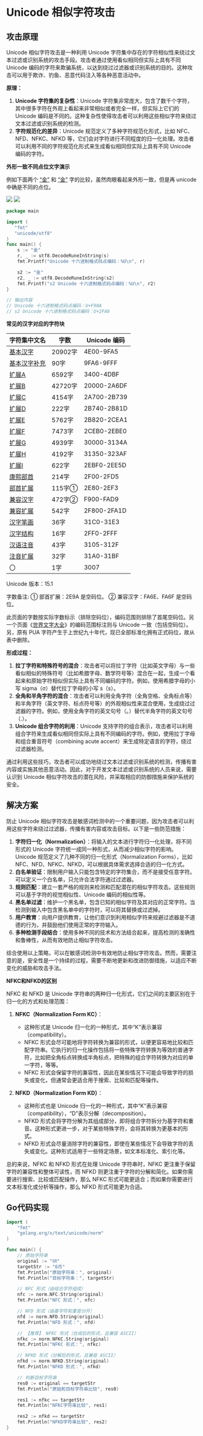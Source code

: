 # Unicode 相似字符攻击

## 攻击原理

Unicode 相似字符攻击是一种利用 Unicode 字符集中存在的字符相似性来绕过文本过滤或识别系统的攻击手段。攻击者通过使用看似相同但实际上具有不同 Unicode 编码的字符来欺骗系统，以达到绕过过滤器或识别系统的目的。这种攻击可以用于欺诈、钓鱼、恶意代码注入等各种恶意活动中。

**原理：**

1. **Unicode 字符集的复杂性**：Unicode 字符集非常庞大，包含了数千个字符，其中很多字符在外观上看起来非常相似或者完全一样，但实际上它们的 Unicode 编码是不同的。这种复杂性使得攻击者可以利用这些相似字符来绕过文本过滤或识别系统的检测。
2. **字符规范化的差异**：Unicode 规范定义了多种字符规范化形式，比如 NFC、NFD、NFKC、NFKD 等，它们会对字符进行不同程度的归一化处理。攻击者可以利用不同的字符规范化形式来生成看似相同但实际上具有不同 Unicode 编码的字符。

**外形一致不同点位文字演示**

例如下面两个 [“金”](https://symbl.cc/en/unicode-table/#cjk-compatibility-ideographs) 和 [“⾦”](https://symbl.cc/en/unicode-table/#cjk-radicals-supplement) 字的比较，虽然肉眼看起来外形一致，但是再 unicode 中确是不同的点位。

![](assets/unicode-word1.png)
![](assets/unicode-word2.png)

```go
package main

import (
   "fmt"
   "unicode/utf8"
)
func main() {
	s := "金"
	r, _ := utf8.DecodeRuneInString(s)
	fmt.Printf("Unicode 十六进制格式码点编码：%U\n", r)

	s2 := "⾦"
	r2, _ := utf8.DecodeRuneInString(s2)
	fmt.Printf("s2 Unicode 十六进制格式码点编码：%U\n", r2)
}

// 输出内容
// Unicode 十六进制格式码点编码：U+F90A
// s2 Unicode 十六进制格式码点编码：U+2FA6
```

**常见的汉字对应的字符块**

| **字符集中文名**                                                 | **字数** | **Unicode 编码** |
|-------------------------------------------------------------------------| -------- | ---------------- |
| [基本汉字](https://www.qqxiuzi.cn/zh/hanzi-unicode-bianma.php?zfj=jbhz)     | 20902字  | 4E00-9FA5        |
| [基本汉字补充](https://www.qqxiuzi.cn/zh/hanzi-unicode-bianma.php?zfj=jbhzbc) | 90字     | 9FA6-9FFF        |
| [扩展A](https://www.qqxiuzi.cn/zh/hanzi-unicode-bianma.php?zfj=kza)       | 6592字   | 3400-4DBF        |
| [扩展B](https://www.qqxiuzi.cn/zh/hanzi-unicode-bianma.php?zfj=kzb)       | 42720字  | 20000-2A6DF      |
| [扩展C](https://www.qqxiuzi.cn/zh/hanzi-unicode-bianma.php?zfj=kzc)       | 4154字   | 2A700-2B739      |
| [扩展D](https://www.qqxiuzi.cn/zh/hanzi-unicode-bianma.php?zfj=kzd)       | 222字    | 2B740-2B81D      |
| [扩展E](https://www.qqxiuzi.cn/zh/hanzi-unicode-bianma.php?zfj=kze)       | 5762字   | 2B820-2CEA1      |
| [扩展F](https://www.qqxiuzi.cn/zh/hanzi-unicode-bianma.php?zfj=kzf)       | 7473字   | 2CEB0-2EBE0      |
| [扩展G](https://www.qqxiuzi.cn/zh/hanzi-unicode-bianma.php?zfj=kzg)       | 4939字   | 30000-3134A      |
| [扩展H](https://www.qqxiuzi.cn/zh/hanzi-unicode-bianma.php?zfj=kzh)       | 4192字   | 31350-323AF      |
| [扩展I](https://www.qqxiuzi.cn/zh/hanzi-unicode-bianma.php?zfj=kzi)       | 622字    | 2EBF0-2EE5D      |
| [康熙部首](https://www.qqxiuzi.cn/zh/hanzi-unicode-bianma.php?zfj=kxbs)     | 214字    | 2F00-2FD5        |
| [部首扩展](https://www.qqxiuzi.cn/zh/hanzi-unicode-bianma.php?zfj=bskz)     | 115字①   | 2E80-2EF3        |
| [兼容汉字](https://www.qqxiuzi.cn/zh/hanzi-unicode-bianma.php?zfj=jrhz)     | 472字②   | F900-FAD9        |
| [兼容扩展](https://www.qqxiuzi.cn/zh/hanzi-unicode-bianma.php?zfj=jrkz)     | 542字    | 2F800-2FA1D      |
| [汉字笔画](https://www.qqxiuzi.cn/zh/hanzi-unicode-bianma.php?zfj=hzbh)     | 36字     | 31C0-31E3        |
| [汉字结构](https://www.qqxiuzi.cn/zh/hanzi-unicode-bianma.php?zfj=hzjg)     | 16字     | 2FF0-2FFF        |
| [汉语注音](https://www.qqxiuzi.cn/zh/hanzi-unicode-bianma.php?zfj=hyzy)     | 43字     | 3105-312F        |
| [注音扩展](https://www.qqxiuzi.cn/zh/hanzi-unicode-bianma.php?zfj=zykz)     | 32字     | 31A0-31BF        |
| 〇                                                                       | 1字      | 3007             |

Unicode 版本：15.1

字数备注:
① 部首扩展：2E9A 是空码位。
② 兼容汉字：FA6E、FA6F 是空码位。

此页面的字数按实际字数标示（排除空码位），编码范围则排除了首尾空码位。另一个页面《[世界文字大全](https://www.qqxiuzi.cn/zh/unicode-zifu.php)》的编码范围标注则与 Unicode 一致（包括空码位）。 另，原有 PUA 字符产生于上世纪九十年代，现已全部标准化拥有正式码位，故从表中删除。

**形成过程：**

1. **拉丁字符和特殊符号的混合**：攻击者可以将拉丁字符（比如英文字母）与一些看似相似的特殊符号（比如希腊字母、数学符号等）混合在一起，生成一个看起来和原始字符相似但实际上具有不同编码的字符。例如，使用希腊字母的小写 sigma（σ）替代拉丁字母的小写 s（s）。
2. **全角和半角字符的混合**：攻击者可以利用全角字符（全角空格、全角标点等）和半角字符（英文字符、标点符号等）的外观相似性来混合使用，生成绕过过滤器的字符。例如，使用全角字符的英文句号（。）替代半角字符的英文句号（.）。
3. **Unicode 组合字符的利用**：Unicode 支持字符的组合表示，攻击者可以利用组合字符来生成看似相同但实际上具有不同编码的字符。例如，使用拉丁字母和组合重音符号（combining acute accent）来生成特定语言的字符，绕过过滤器检测。

通过利用这些技巧，攻击者可以成功地绕过文本过滤或识别系统的检测，传播有害内容或实施其他恶意活动。因此，对于开发文本过滤或识别系统的人员来说，需要认识到 Unicode 相似字符攻击的潜在风险，并采取相应的防御措施来保护系统的安全。

## 解决方案

防止 Unicode 相似字符攻击是敏感词检测中的一个重要问题，因为攻击者可以利用这些字符来绕过过滤器，传播有害内容或攻击目标。以下是一些防范措施：

1. **字符归一化（Normalization）**：将输入的文本进行字符归一化处理，将不同形式的 Unicode 字符统一成同一种形式，从而减少相似字符的影响。Unicode 规范定义了几种不同的归一化形式（Normalization Forms），比如 NFC、NFD、NFKC、NFKD，可以根据具体需求选择合适的归一化方式。
2. **白名单验证**：限制用户输入只能包含特定的字符集合，而不是接受任意字符。可以定义一个白名单，只允许合法字符通过过滤器。
3. **规则匹配**：建立一套严格的规则来检测和匹配潜在的相似字符攻击。这些规则可以基于字符的视觉相似性、Unicode 编码的相似性等。
4. **黑名单过滤**：维护一个黑名单，包含已知的相似字符及其对应的正常字符。当检测到输入中包含黑名单中的字符时，可以将其替换或过滤掉。
5. **用户教育**：向用户提供教育，让他们意识到利用相似字符来规避过滤器是不道德的行为，并鼓励他们使用正常的字符输入。
6. **多种检测手段结合**：使用多种不同的技术和方法结合起来，提高检测的准确性和鲁棒性，从而有效地防止相似字符攻击。

综合使用以上策略，可以在敏感词检测中有效地防止相似字符攻击。然而，需要注意的是，安全性是一个持续的过程，需要不断地更新和改进防御措施，以适应不断变化的威胁和攻击手法。

**NFKC和NFKD的区别**

NFKC 和 NFKD 是 Unicode 字符串的两种归一化形式，它们之间的主要区别在于归一化的方式和处理范围：

1. **NFKC（Normalization Form KC）**：
    - 这种形式是 Unicode 归一化的一种形式，其中“K”表示兼容（compatibility）。
    - NFKC 形式会尽可能地将字符转换为兼容的形式，以便更容易地比较和匹配字符串。它执行的归一化操作包括将一些特殊字符转换为等效的普通字符，比如把全角标点转换成半角标点，把特殊的组合字符转换为对应的单一字符，等等。
    - NFKC 形式会保留字符的兼容性，因此在某些情况下可能会导致字符的损失或变化，但通常会更适合用于搜索、比较和匹配等操作。

2. **NFKD（Normalization Form KD）**：
    - 这种形式也是 Unicode 归一化的一种形式，其中“K”表示兼容（compatibility），“D”表示分解（decomposition）。
    - NFKD 形式会将字符分解为其组成部分，即将组合字符拆分为基字符和重音。这种形式更进一步，对于某些特殊字符，会将其转换为更基本的形式。
    - NFKD 形式会尽量消除字符的兼容性，即使在某些情况下会导致字符的丢失或变化。这种形式适用于一些特定场景，如文本标准化、索引化等。

总的来说，NFKC 和 NFKD 形式在处理 Unicode 字符串时，NFKC 更注重于保留字符的兼容性和整体可读性，而 NFKD 则更注重于字符的分解和简化。如果你需要进行搜索、比较或匹配操作，那么 NFKC 形式可能更适合；而如果你需要进行文本标准化或分析等操作，那么 NFKD 形式可能更为合适。

## Go代码实现

```go
import (
	"fmt"
	"golang.org/x/text/unicode/norm"
)

func main() {
	// 原始字符串
	original := "㋅"
	targetStr := "6月"
	fmt.Println("原始字符串：", original)
	fmt.Println("目标字符串：", targetStr)

	// NFC 形式（由组合字符组成）
	nfc := norm.NFC.String(original)
	fmt.Println("NFC 形式：", nfc)

	// NFD 形式（由基字符和重音分开）
	nfd := norm.NFD.String(original)
	fmt.Println("NFD 形式：", nfd)

	// 【推荐】 NFKC 形式（合成后的形式，且兼容 ASCII）
	nfkc := norm.NFKC.String(original)
	fmt.Println("NFKC 形式：", nfkc)

	// NFKD 形式（分解后的形式，且兼容 ASCII）
	nfkd := norm.NFKD.String(original)
	fmt.Println("NFKD 形式：", nfkd)

	// 判断目标字符串
	res0 := original == targetStr
	fmt.Println("原始和目标字符串比较", res0)

	res1 := nfkc == targetStr
	fmt.Println("NFKC字符串比较", res1)

	res2 := nfkd == targetStr
	fmt.Println("NFKD字符串比较", res2)
}
```